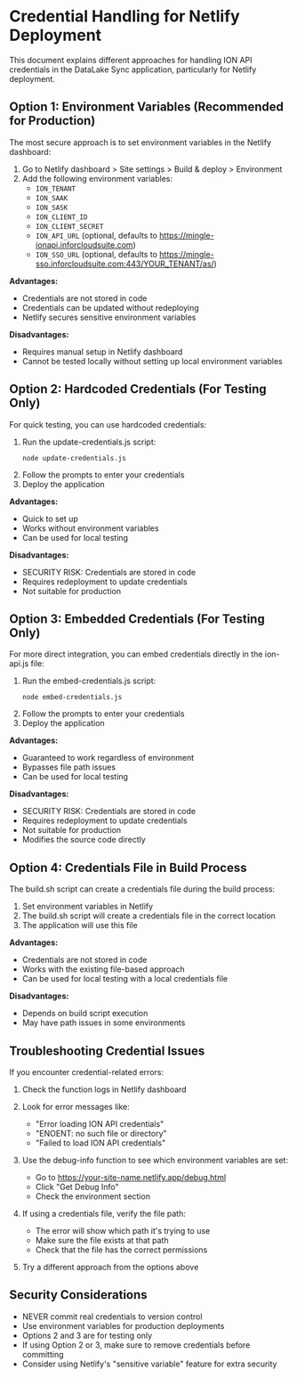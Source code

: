 # Credential Handling for Netlify Deployment

This document explains different approaches for handling ION API credentials in the DataLake Sync application, particularly for Netlify deployment.

## Option 1: Environment Variables (Recommended for Production)

The most secure approach is to set environment variables in the Netlify dashboard:

1. Go to Netlify dashboard > Site settings > Build & deploy > Environment
2. Add the following environment variables:
   - `ION_TENANT`
   - `ION_SAAK`
   - `ION_SASK`
   - `ION_CLIENT_ID`
   - `ION_CLIENT_SECRET`
   - `ION_API_URL` (optional, defaults to https://mingle-ionapi.inforcloudsuite.com)
   - `ION_SSO_URL` (optional, defaults to https://mingle-sso.inforcloudsuite.com:443/YOUR_TENANT/as/)

**Advantages:**
- Credentials are not stored in code
- Credentials can be updated without redeploying
- Netlify secures sensitive environment variables

**Disadvantages:**
- Requires manual setup in Netlify dashboard
- Cannot be tested locally without setting up local environment variables

## Option 2: Hardcoded Credentials (For Testing Only)

For quick testing, you can use hardcoded credentials:

1. Run the update-credentials.js script:
   ```
   node update-credentials.js
   ```
2. Follow the prompts to enter your credentials
3. Deploy the application

**Advantages:**
- Quick to set up
- Works without environment variables
- Can be used for local testing

**Disadvantages:**
- SECURITY RISK: Credentials are stored in code
- Requires redeployment to update credentials
- Not suitable for production

## Option 3: Embedded Credentials (For Testing Only)

For more direct integration, you can embed credentials directly in the ion-api.js file:

1. Run the embed-credentials.js script:
   ```
   node embed-credentials.js
   ```
2. Follow the prompts to enter your credentials
3. Deploy the application

**Advantages:**
- Guaranteed to work regardless of environment
- Bypasses file path issues
- Can be used for local testing

**Disadvantages:**
- SECURITY RISK: Credentials are stored in code
- Requires redeployment to update credentials
- Not suitable for production
- Modifies the source code directly

## Option 4: Credentials File in Build Process

The build.sh script can create a credentials file during the build process:

1. Set environment variables in Netlify
2. The build.sh script will create a credentials file in the correct location
3. The application will use this file

**Advantages:**
- Credentials are not stored in code
- Works with the existing file-based approach
- Can be used for local testing with a local credentials file

**Disadvantages:**
- Depends on build script execution
- May have path issues in some environments

## Troubleshooting Credential Issues

If you encounter credential-related errors:

1. Check the function logs in Netlify dashboard
2. Look for error messages like:
   - "Error loading ION API credentials"
   - "ENOENT: no such file or directory"
   - "Failed to load ION API credentials"

3. Use the debug-info function to see which environment variables are set:
   - Go to https://your-site-name.netlify.app/debug.html
   - Click "Get Debug Info"
   - Check the environment section

4. If using a credentials file, verify the file path:
   - The error will show which path it's trying to use
   - Make sure the file exists at that path
   - Check that the file has the correct permissions

5. Try a different approach from the options above

## Security Considerations

- NEVER commit real credentials to version control
- Use environment variables for production deployments
- Options 2 and 3 are for testing only
- If using Option 2 or 3, make sure to remove credentials before committing
- Consider using Netlify's "sensitive variable" feature for extra security
